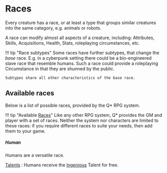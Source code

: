 # Races

Every creature has a race, or at least a type that groups similar creatures into
the same category, e.g. animals or robots.

A race can modify almost all aspects of a creature, including: Attributes,
Skills, Acquisitions, Health, Stats, roleplaying circumstances, etc.

!!! tip "Race subtypes"
    Some races have further subtypes, that change the *base* race. E.g. in a
    cyberpunk setting there could be a bio-engineered slave race that resemble
    humans. Such a race could provide a roleplaying Circumstance in that they
    are shunned by the public.

    Subtypes share all other characteristics of the base race.

## Available races

Below is a list of possible races, provided by the Q* RPG system.

!!! tip "Available [Races](#races)"
    Like any other RPG system, Q* provides the GM and player with a set of
    races. Neither the system nor characters are limited to these races: if you
    require different races to suite your needs, then add them to your game.

<div class="qs-list-test full-width" markdown="1">

##### Human

Humans are a versatile race.

[Talents](/character/talents)
:   Humans receive the [Ingenious](/character/talents#ingenious) Talent for
free.

</div>